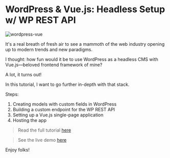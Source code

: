 # WordPress & Vue.js: Headless Setup w/ WP REST API

![wordpress-vue](https://snipcart.com/media/204208/wordpress-vue.png)

It's a real breath of fresh air to see a mammoth of the web industry opening up to modern trends and new paradigms.

I thought: how fun would it be to use WordPress as a headless CMS with Vue.js&mdash;beloved frontend framework of mine?

A lot, it turns out!

In this tutorial, I want to go further in-depth with that stack. 

Steps:

1. Creating models with custom fields in WordPress
2. Building a custom endpoint for the WP REST API
3. Setting up a Vue.js single-page application
4. Hosting the app

> Read the full tutorial [here]()

> See the live demo [here](https://wordpress-vue.netlify.com/)


Enjoy folks!

